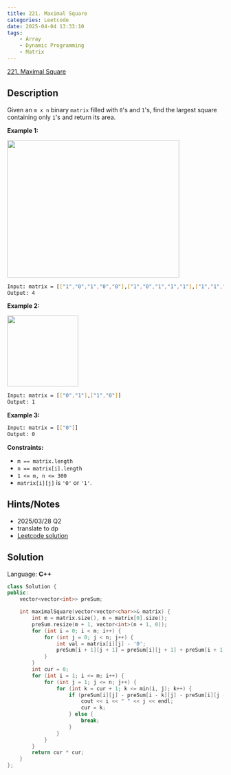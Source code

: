 ```yaml
---
title: 221. Maximal Square
categories: Leetcode
date: 2025-04-04 13:33:10
tags:
    - Array
    - Dynamic Programming
    - Matrix
---
```


[221. Maximal Square](https://leetcode.com/problems/maximal-square/description/)

## Description

Given an `m x n` binary `matrix` filled with `0`'s and `1`'s, find the largest square containing only `1`'s and return its area.

**Example 1:**

<img alt="" src="https://assets.leetcode.com/uploads/2020/11/26/max1grid.jpg" style="width: 400px; height: 319px;">

```bash
Input: matrix = [["1","0","1","0","0"],["1","0","1","1","1"],["1","1","1","1","1"],["1","0","0","1","0"]]
Output: 4
```

**Example 2:**

<img alt="" src="https://assets.leetcode.com/uploads/2020/11/26/max2grid.jpg" style="width: 165px; height: 165px;">

```bash
Input: matrix = [["0","1"],["1","0"]]
Output: 1
```

**Example 3:**

```bash
Input: matrix = [["0"]]
Output: 0
```

**Constraints:**

- `m == matrix.length`
- `n == matrix[i].length`
- `1 <= m, n <= 300`
- `matrix[i][j]` is `'0'` or `'1'`.

## Hints/Notes

- 2025/03/28 Q2
- translate to dp
- [Leetcode solution](https://leetcode.com/problems/maximal-square/editorial/)

## Solution

Language: **C++**

```C++
class Solution {
public:
    vector<vector<int>> preSum;

    int maximalSquare(vector<vector<char>>& matrix) {
        int m = matrix.size(), n = matrix[0].size();
        preSum.resize(m + 1, vector<int>(n + 1, 0));
        for (int i = 0; i < m; i++) {
            for (int j = 0; j < n; j++) {
                int val = matrix[i][j] - '0';
                preSum[i + 1][j + 1] = preSum[i][j + 1] + preSum[i + 1][j] + val - preSum[i][j];
            }
        }
        int cur = 0;
        for (int i = 1; i <= m; i++) {
            for (int j = 1; j <= n; j++) {
                for (int k = cur + 1; k <= min(i, j); k++) {
                    if (preSum[i][j] - preSum[i - k][j] - preSum[i][j - k] + preSum[i - k][j - k] == k * k) {
                        cout << i << " " << j << endl;
                        cur = k;
                    } else {
                        break;
                    }
                }
            }
        }
        return cur * cur;
    }
};
```
